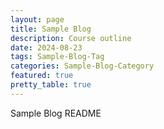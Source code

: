 ```yaml
---
layout: page
title: Sample Blog
description: Course outline
date: 2024-08-23
tags: Sample-Blog-Tag
categories: Sample-Blog-Category
featured: true
pretty_table: true
---
```


<style>
th, td {
  border:1px solid black;
}
</style>

Sample Blog README
